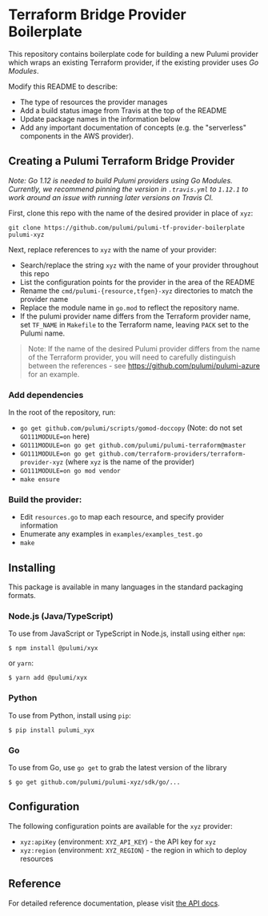 # Terraform Bridge Provider Boilerplate

This repository contains boilerplate code for building a new Pulumi provider which wraps an existing
Terraform provider, if the existing provider uses _Go Modules_.

Modify this README to describe:

- The type of resources the provider manages
- Add a build status image from Travis at the top of the README
- Update package names in the information below
- Add any important documentation of concepts (e.g. the "serverless" components in the AWS provider).

## Creating a Pulumi Terraform Bridge Provider

*Note: Go 1.12 is needed to build Pulumi providers using Go Modules. Currently, we recommend pinning the version in `.travis.yml` to `1.12.1` to work around an issue with running later versions on Travis CI.*

First, clone this repo with the name of the desired provider in place of `xyz`:

```
git clone https://github.com/pulumi/pulumi-tf-provider-boilerplate pulumi-xyz
```

Next, replace references to `xyz` with the name of your provider:
- Search/replace the string `xyz` with the name of your provider throughout this repo
- List the configuration points for the provider in the area of the README
- Rename the `cmd/pulumi-{resource,tfgen}-xyz` directories to match the provider name
- Replace the module name in `go.mod` to reflect the repository name.
- If the pulumi provider name differs from the Terraform provider name, set
  `TF_NAME` in `Makefile` to the Terraform name, leaving `PACK` set to the
  Pulumi name.

> Note: If the name of the desired Pulumi provider differs from the name of the Terraform provider, you will need to carefully distinguish between the references - see https://github.com/pulumi/pulumi-azure for an example.

### Add dependencies

In the root of the repository, run:

- `go get github.com/pulumi/scripts/gomod-doccopy` (Note: do not set `GO111MODULE=on` here)
- `GO111MODULE=on go get github.com/pulumi/pulumi-terraform@master`
- `GO111MODULE=on go get github.com/terraform-providers/terraform-provider-xyz` (where `xyz` is the name of the provider)
- `GO111MODULE=on go mod vendor`
- `make ensure`

### Build the provider:

- Edit `resources.go` to map each resource, and specify provider information
- Enumerate any examples in `examples/examples_test.go`
- `make`

## Installing

This package is available in many languages in the standard packaging formats.

### Node.js (Java/TypeScript)

To use from JavaScript or TypeScript in Node.js, install using either `npm`:

    $ npm install @pulumi/xyx

or `yarn`:

    $ yarn add @pulumi/xyx

### Python

To use from Python, install using `pip`:

    $ pip install pulumi_xyx

### Go

To use from Go, use `go get` to grab the latest version of the library

    $ go get github.com/pulumi/pulumi-xyz/sdk/go/...

## Configuration

The following configuration points are available for the `xyz` provider:

- `xyz:apiKey` (environment: `XYZ_API_KEY`) - the API key for `xyz`
- `xyz:region` (environment: `XYZ_REGION`) - the region in which to deploy resources

## Reference

For detailed reference documentation, please visit [the API docs][1].


[1]: https://pulumi.io/reference/pkg/nodejs/pulumi/x/
